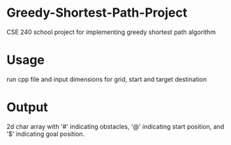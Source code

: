 # Greedy-Shortest-Path-Project
CSE 240 school project for implementing greedy shortest path algorithm

# Usage
run cpp file and input dimensions for grid, start and target destination

# Output
2d char array with '#' indicating obstacles, '@' indicating start position, and '$' indicating goal position.
